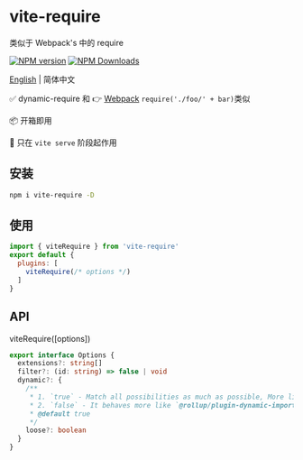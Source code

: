 # vite-require

类似于 Webpack's 中的 require

[![NPM version](https://img.shields.io/npm/v/vite-require.svg)](https://npmjs.org/package/vite-require)
[![NPM Downloads](https://img.shields.io/npm/dm/vite-require.svg)](https://npmjs.org/package/vite-require)

[English](https://github.com/vite-plugin/vite-require#readme) | 简体中文

✅ dynamic-require 和 👉 [Webpack](https://webpack.js.org/guides/dependency-management/#require-with-expression) `require('./foo/' + bar)`类似

📦 开箱即用

🔨 只在 `vite serve` 阶段起作用 


## 安装

```bash
npm i vite-require -D
```

## 使用

```js
import { viteRequire } from 'vite-require'
export default {
  plugins: [
    viteRequire(/* options */)
  ]
}
```

## API

viteRequire([options])

```ts
export interface Options {
  extensions?: string[]
  filter?: (id: string) => false | void
  dynamic?: {
    /**
     * 1. `true` - Match all possibilities as much as possible, More like `webpack`
     * 2. `false` - It behaves more like `@rollup/plugin-dynamic-import-vars`
     * @default true
     */
    loose?: boolean
  }
}
```
